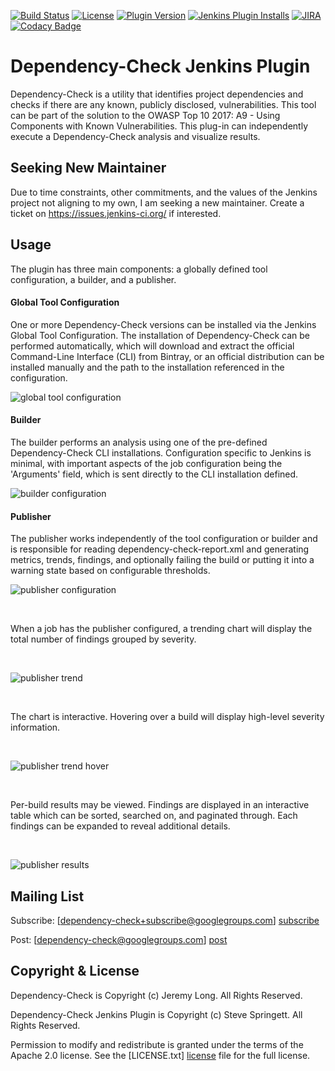 [![Build Status](https://ci.jenkins.io/buildStatus/icon?job=Plugins/dependency-check-plugin/master)](https://ci.jenkins.io/job/Plugins/job/dependency-check-plugin)
[![License][license-image]][license-url]
[![Plugin Version](https://img.shields.io/jenkins/plugin/v/dependency-check-jenkins-plugin.svg)](https://plugins.jenkins.io/dependency-check-jenkins-plugin)
[![Jenkins Plugin Installs](https://img.shields.io/jenkins/plugin/i/dependency-check-jenkins-plugin.svg?color=blue)](https://plugins.jenkins.io/dependency-check-jenkins-plugin)
[![JIRA](https://img.shields.io/badge/issue_tracker-JIRA-red.svg)](https://issues.jenkins-ci.org/issues/?jql=component%20%3D%20dependency-check-jenkins-plugin)
[![Codacy Badge](https://api.codacy.com/project/badge/Grade/d8d32c08cb1f401ba0f950daca885901)](https://www.codacy.com/app/stevespringett/dependency-check-plugin?utm_source=github.com&amp;utm_medium=referral&amp;utm_content=jenkinsci/dependency-check-plugin&amp;utm_campaign=Badge_Grade)


# Dependency-Check Jenkins Plugin
Dependency-Check is a utility that identifies project dependencies and checks if there are any known, publicly 
disclosed, vulnerabilities. This tool can be part of the solution to the OWASP Top 10 2017: A9 - Using 
Components with Known Vulnerabilities. This plug-in can independently execute a Dependency-Check analysis and 
visualize results.

## Seeking New Maintainer
Due to time constraints, other commitments, and the values of the Jenkins project not aligning to my own, I am seeking 
a new maintainer. Create a ticket on https://issues.jenkins-ci.org/ if interested.

## Usage
The plugin has three main components: a globally defined tool configuration, a builder, and a publisher.

#### Global Tool Configuration
One or more Dependency-Check versions can be installed via the Jenkins Global Tool Configuration. The installation of Dependency-Check can be performed automatically, which will download and extract the official Command-Line Interface (CLI) from Bintray, or an official distribution can be installed manually and the path to the installation referenced in the configuration.

![global tool configuration](https://raw.githubusercontent.com/jenkinsci/dependency-check-plugin/master/docs/images/global-tool-configuration.png)

#### Builder
The builder performs an analysis using one of the pre-defined Dependency-Check CLI installations. Configuration specific to Jenkins is minimal, with important aspects of the job configuration being the 'Arguments' field, which is sent directly to the CLI installation defined. 

![builder configuration](https://raw.githubusercontent.com/jenkinsci/dependency-check-plugin/master/docs/images/builder-config.png)

#### Publisher
The publisher works independently of the tool configuration or builder and is responsible for reading dependency-check-report.xml and generating metrics, trends, findings, and optionally failing the build or putting it into a warning state based on configurable thresholds. 

![publisher configuration](https://raw.githubusercontent.com/jenkinsci/dependency-check-plugin/master/docs/images/publisher-config.png)

<p><br></p>

When a job has the publisher configured, a trending chart will display the total number of findings grouped by severity.

<p><br></p>

![publisher trend](https://raw.githubusercontent.com/jenkinsci/dependency-check-plugin/master/docs/images/publisher-trend.png)

<p><br></p>

The chart is interactive. Hovering over a build will display high-level severity information.

<p><br></p>

![publisher trend hover](https://raw.githubusercontent.com/jenkinsci/dependency-check-plugin/master/docs/images/publisher-trend-hover.png)

<p><br></p>

Per-build results may be viewed. Findings are displayed in an interactive table which can be sorted, searched on, and paginated through. Each findings can be expanded to reveal additional details.

<p><br></p>

![publisher results](https://raw.githubusercontent.com/jenkinsci/dependency-check-plugin/master/docs/images/publisher-results-expanded.png)


## Mailing List
Subscribe: [dependency-check+subscribe@googlegroups.com] [subscribe]

Post: [dependency-check@googlegroups.com] [post]

## Copyright & License
Dependency-Check is Copyright (c) Jeremy Long. All Rights Reserved.

Dependency-Check Jenkins Plugin is Copyright (c) Steve Springett. All Rights Reserved.

Permission to modify and redistribute is granted under the terms of the Apache 2.0 license. See the [LICENSE.txt] [license] file for the full license.

  [subscribe]: mailto:dependency-check+subscribe@googlegroups.com
  [post]: mailto:dependency-check@googlegroups.com
  [license]: https://github.com/jenkinsci/dependency-check-plugin/blob/master/LICENSE.txt
  [notices]: https://github.com/jenkinsci/dependency-check-plugin/blob/master/NOTICES.txt
  [license-image]: https://img.shields.io/badge/license-apache%20v2-brightgreen.svg
  [license-url]: https://github.com/jenkinsci/dependency-check-plugin/blob/master/LICENSE.txt
